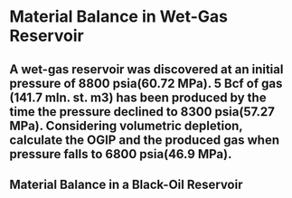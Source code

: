 # Material Balance in Wet-Gas Reservoir

## A wet-gas reservoir was discovered at an initial pressure of 8800 psia(60.72 MPa). 5 Bcf of gas (141.7 mln. st. m3) has been produced by the time the pressure declined to 8300 psia(57.27 MPa). Considering volumetric depletion, calculate the OGIP and the produced gas when pressure falls to 6800 psia(46.9 MPa).

## Material Balance in a Black-Oil Reservoir 

